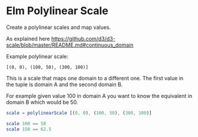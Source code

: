 # Elm Polylinear Scale

Create a polylinear scales and map values.

As explained here <https://github.com/d3/d3-scale/blob/master/README.md#continuous_domain>

Example polylinear scale:

```
[(0, 0), (100, 50), (300, 100)]
```

This is a scale that maps one domain to a different one. The first value in the tuple is domain A and the second domain B.

For example given value 100 in domain A you want to know the equivalent in domain B which would be 50.


```elm
scale = polylinearScale [(0, 0), (100, 50), (300, 100)]

scale 100 == 50
scale 150 == 62.5
```


